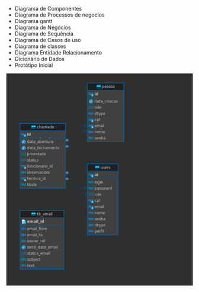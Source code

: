 * Diagrama de Componentes
* Diagrama de Processos de negocios 
* Diagrama gantt
* Diagrama de Negócios
* Diagrama de Sequência
* Diagrama de Casos de uso
* Diagrama de classes
* Diagrama Entidade Relacionamento
* Dicionário de Dados
* Protótipo Inicial

![img.png](img.png)

